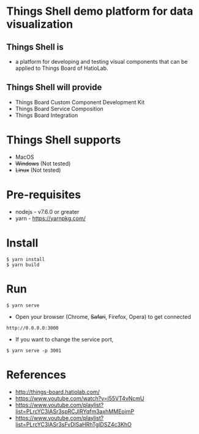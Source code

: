 # Things Shell demo platform for data visualization
## Things Shell is
* a platform for developing and testing visual components that can be applied to Things Board of HatioLab.
## Things Shell will provide
* Things Board Custom Component Development Kit
* Things Board Service Composition
* Things Board Integration
# Things Shell supports
* MacOS
* ~~Windows~~ (Not tested)
* ~~Linux~~ (Not tested)
# Pre-requisites
* nodejs - v7.6.0 or greater
* yarn - https://yarnpkg.com/
# Install
```
$ yarn install
$ yarn build
```
# Run
```
$ yarn serve
```
* Open your browser (Chrome, ~~Safari~~, Firefox, Opera) to get connected
```
http://0.0.0.0:3000
```
* If you want to change the service port,
```
$ yarn serve -p 3001
```
# References
* http://things-board.hatiolab.com/
* https://www.youtube.com/watch?v=l55VT4vNcmU
* https://www.youtube.com/playlist?list=PLrcYC3lASr3spRCJIRYqfm3axhMMEoimP
* https://www.youtube.com/playlist?list=PLrcYC3lASr3sFvDlSaHRhTgIDSZ4c3KhO